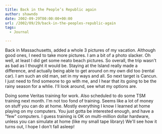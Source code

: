 ```yaml
---
title: Back in the People’s Republic again
author: shawndo
date: 2002-09-29T00:00:00+00:00
url: /2002/09/29/back-in-the-peoples-republic-again
tags:
  - Journal

---
```

Back in Massachusetts, added a whole 3 pictures of my vacation. Although good ones, I need to take more pictures. I am a bit of a photo slacker. Oh well, at least I did get some neato beach pictures. So overall, the trip wasn't as bad as I thought it would be. Staying at the Island really made a difference, and actually being able to get around on my own did too (rental car). I am such an old man, set in my ways and all. So next target is Cancun. I just need to find someone to go with me, and I hear that its going to be the rainy season for a whlie. I'll look around, see what my options are.  
  
Doing some Veritas training for work. Also scheduled to do some TSM training next month. I'm not too fond of training. Seems like a lot of money on stuff you can do at home. Mostly everything I know I learned at home playing on my computers. You just gotta be interested enough, and have a "few" computers. I guess training is OK on multi-million dollar hardware, unless you can simulate at home (like my small tape library) We'll see how it turns out, I hope I don't fall asleep!
